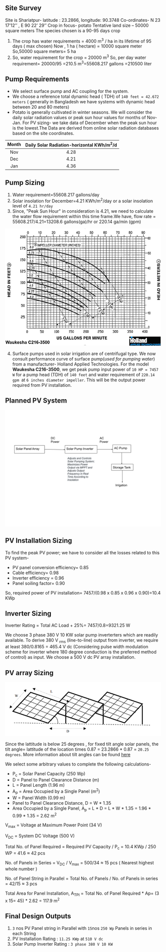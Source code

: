 ## Site Survey
Site is Shariatpur- latitude : 23.2866, longitude: 90.3748 Co-ordinates- N 23 17’12’’ , E 90 22’ 29’’
Crop in focus- potato
Tentative land size – 50000 square meters
The species chosen is  a 90-95 days crop
1. The crop has water requirements = 4000 m<sup>3</sup> / ha in its lifetime of 95 days ( max chosen)
Now , 1 ha ( hectare) = 10000 square meter
So,50000 square meters= 5 ha
2. So, water requirement for the crop = 20000  m<sup>3</sup>
So, per day water requirement= 20000/95 =210.5  m<sup>3</sup>=55608.217 gallons =210500 liter

## Pump Requirements
- We select  surface pump and AC coupling for the system.
- We choose a reference total dynamic head ( TDH) of `140 feet = 42.672 meters` ( generally in Bangladesh we have systems with dynamic head between 20 and 80 meters) 
- Potato is generally cultivated in winter seasons. We will consider the daily solar radiation values or peak sun hour values for months of Nov-Jan. For PV sizing- we take data of December when the peak sun hour is the lowest.The Data are derived from online solar radiation databases based on the site coordinates.

| Month 	| Daily Solar Radiation-horizontal KWh/m<sup>2</sup>/d  	|
|:-----:	|:-------------------------------------------:	|
|  Nov  	|                     4.28                    	|
|  Dec  	|                     4.21                    	|
|  Jan  	|                     4.36                    	|

## Pump Sizing
1. Water requirement=55608.217 gallons/day
2. Solar insolation for December=4.21 KWh/m<sup>2</sup>/day or a solar insolation level of `4.21 hr/day`
3. Since, "Peak Sun Hour" in consideration is 4.21, we need to calculate the water flow requirement within this time frame.We have, flow rate = 55608.217/4.21=13208.6 gallons(ga)/hr or 220.14 ga/min (gpm)

![Pump Performance Curve](holland.png "Pump Performance Curve")


4. Surface pumps used in solar irrigation are of centrifugal type. We now consult performance curve of surface pump(*used for pumping water*) from a manufacturer- Holland Applied Technologies. For the model **Waukesha C216-3500**, we get peak pump input power of `10 HP = 7457 W` for a pump head (TDH) of `140 feet` and water requirement of `220.14 gpm `at `6 inches diameter impeller`.
This will be the output power required from PV installation.


## Planned PV System

![PV Irrigation Scheme](Drawing1.svg?sanitize=true "PV Irrigation Scheme")
 
## PV Installation Sizing

To find the peak PV power; we have to consider all the losses related to this PV system-
- PV panel conversion efficiency= 0.85
- Cable efficiency= 0.98
- Inverter efficiency = 0.96
- Panel soiling factor= 0.90

So, required power of PV installation= 7457/(0.98 x 0.85 x 0.96 x 0.90)=10.4 KWp

## Inverter Sizing
Inverter Rating = Total AC Load + 25%= 7457/0.8=9321.25 W

We choose 3 phase 380 V 10 KW solar pump inverterters which are readily available. To derive 380 V <sub>rms</sub> (line-to-line) output from inverter, we require at least 380/0.8165 = 465.4 V dc (Considering pulse width modulation scheme for inverter where 180 degree conduction is the preferred method of control) as input. We choose a 500 V dc PV array installation.

## PV array Sizing
![Panel Sizing](panel.PNG "Panel Sizing")

Since the lattitude is below 25 degrees , for fixed tilt angle solar panels, the tilt angle= lattitude of the location times 0.87 =  23.2866 * 0.87 = `20.25 degrees`. More information about tilt angles can be found [here](https://www.solarpaneltilt.com/)

We select some arbitrary values to complete the following calculations-

- P<sub>c</sub> = Solar Panel Capacity (250 Wp) 
- D = Panel to Panel Clearance Distance (m)
- L = Panel Length (1.96 m) 
- A<sub>p</sub> = Area Occupied by a Single Panel (m<sup>2</sup>)
- W = Panel Width (0.99 m)
- Panel to Panel Clearance Distance, D = W * 1.35
- Area Occupied by a Single Panel, A<sub>p</sub> = L * D = L * W * 1.35 = 1.96 * 0.99 * 1.35 = 2.62 m<sup>2</sup>

V<sub>max</sub> = Voltage at Maximum Power Point (34 V)

V<sub>DC</sub> = System DC Voltage (500 V)

Total No. of Panel Required = Required PV Capacity / P<sub>c</sub> = 10.4 KWp / 250 WP = 41.6 ≈ 42 pcs

No. of Panels in Series = V<sub>DC</sub> / V<sub>max</sub>  = 500/34 ≈ 15 pcs ( Nearest highest whole number )

No. of Panel String in Parallel = Total No. of Panels / No. of Panels in series = 42/15 ≈ 3 pcs

Total Area for Panel Installation, A<sub>TPI</sub> = Total No. of Panel Required * Ap= (3 x 15= 45) * 2.62 = 117.9 m<sup>2</sup>

## Final Design Outputs
1. `3` nos PV Panel string in Parallel with `15`nos `250 Wp` Panels in series in each String
2. PV Installation Rating : `11.25 KWp` at `510 V dc`
3. Solar Pump Inverter Rating : `3 phase 380 V 10 KW`


